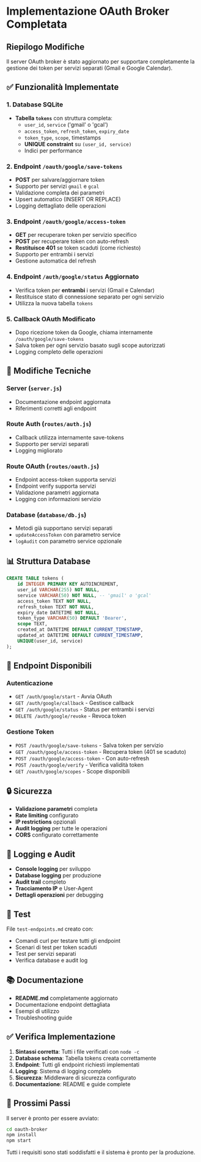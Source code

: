 # Implementazione OAuth Broker Completata

## Riepilogo Modifiche

Il server OAuth broker è stato aggiornato per supportare completamente la gestione dei token per servizi separati (Gmail e Google Calendar).

## ✅ Funzionalità Implementate

### 1. Database SQLite
- **Tabella `tokens`** con struttura completa:
  - `user_id`, `service` ('gmail' o 'gcal')
  - `access_token`, `refresh_token`, `expiry_date`
  - `token_type`, `scope`, timestamps
  - **UNIQUE constraint** su `(user_id, service)`
  - Indici per performance

### 2. Endpoint `/oauth/google/save-tokens`
- **POST** per salvare/aggiornare token
- Supporto per servizi `gmail` e `gcal`
- Validazione completa dei parametri
- Upsert automatico (INSERT OR REPLACE)
- Logging dettagliato delle operazioni

### 3. Endpoint `/oauth/google/access-token`
- **GET** per recuperare token per servizio specifico
- **POST** per recuperare token con auto-refresh
- **Restituisce 401** se token scaduti (come richiesto)
- Supporto per entrambi i servizi
- Gestione automatica del refresh

### 4. Endpoint `/auth/google/status` Aggiornato
- Verifica token per **entrambi** i servizi (Gmail e Calendar)
- Restituisce stato di connessione separato per ogni servizio
- Utilizza la nuova tabella `tokens`

### 5. Callback OAuth Modificato
- Dopo ricezione token da Google, chiama internamente `/oauth/google/save-tokens`
- Salva token per ogni servizio basato sugli scope autorizzati
- Logging completo delle operazioni

## 🔧 Modifiche Tecniche

### Server (`server.js`)
- Documentazione endpoint aggiornata
- Riferimenti corretti agli endpoint

### Route Auth (`routes/auth.js`)
- Callback utilizza internamente save-tokens
- Supporto per servizi separati
- Logging migliorato

### Route OAuth (`routes/oauth.js`)
- Endpoint access-token supporta servizi
- Endpoint verify supporta servizi
- Validazione parametri aggiornata
- Logging con informazioni servizio

### Database (`database/db.js`)
- Metodi già supportano servizi separati
- `updateAccessToken` con parametro service
- `logAudit` con parametro service opzionale

## 📊 Struttura Database

```sql
CREATE TABLE tokens (
    id INTEGER PRIMARY KEY AUTOINCREMENT,
    user_id VARCHAR(255) NOT NULL,
    service VARCHAR(50) NOT NULL, -- 'gmail' o 'gcal'
    access_token TEXT NOT NULL,
    refresh_token TEXT NOT NULL,
    expiry_date DATETIME NOT NULL,
    token_type VARCHAR(50) DEFAULT 'Bearer',
    scope TEXT,
    created_at DATETIME DEFAULT CURRENT_TIMESTAMP,
    updated_at DATETIME DEFAULT CURRENT_TIMESTAMP,
    UNIQUE(user_id, service)
);
```

## 🚀 Endpoint Disponibili

### Autenticazione
- `GET /auth/google/start` - Avvia OAuth
- `GET /auth/google/callback` - Gestisce callback
- `GET /auth/google/status` - Status per entrambi i servizi
- `DELETE /auth/google/revoke` - Revoca token

### Gestione Token
- `POST /oauth/google/save-tokens` - Salva token per servizio
- `GET /oauth/google/access-token` - Recupera token (401 se scaduto)
- `POST /oauth/google/access-token` - Con auto-refresh
- `POST /oauth/google/verify` - Verifica validità token
- `GET /oauth/google/scopes` - Scope disponibili

## 🔒 Sicurezza

- **Validazione parametri** completa
- **Rate limiting** configurato
- **IP restrictions** opzionali
- **Audit logging** per tutte le operazioni
- **CORS** configurato correttamente

## 📝 Logging e Audit

- **Console logging** per sviluppo
- **Database logging** per produzione
- **Audit trail** completo
- **Tracciamento IP** e User-Agent
- **Dettagli operazioni** per debugging

## 🧪 Test

File `test-endpoints.md` creato con:
- Comandi curl per testare tutti gli endpoint
- Scenari di test per token scaduti
- Test per servizi separati
- Verifica database e audit log

## 📚 Documentazione

- **README.md** completamente aggiornato
- Documentazione endpoint dettagliata
- Esempi di utilizzo
- Troubleshooting guide

## ✅ Verifica Implementazione

1. **Sintassi corretta**: Tutti i file verificati con `node -c`
2. **Database schema**: Tabella tokens creata correttamente
3. **Endpoint**: Tutti gli endpoint richiesti implementati
4. **Logging**: Sistema di logging completo
5. **Sicurezza**: Middleware di sicurezza configurato
6. **Documentazione**: README e guide complete

## 🚀 Prossimi Passi

Il server è pronto per essere avviato:

```bash
cd oauth-broker
npm install
npm start
```

Tutti i requisiti sono stati soddisfatti e il sistema è pronto per la produzione.

